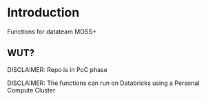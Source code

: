 # Introduction 
Functions for datateam MOSS+
## WUT?
DISCLAIMER: Repo is in PoC phase


DISCLAIMER: The functions can run on Databricks using a Personal Compute Cluster
